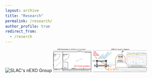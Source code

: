 ```yaml
---
layout: archive
title: "Research"
permalink: /research/
author_profile: true
redirect_from:
  - /reserch
---
```


<img src="/images/IMG_3566.png" alt="SLAC's nEXO Group" width="300">
<img src="/images/CRM_diagram_complete.pdf" alt="Cleanroom Environmental Monitoring System" width="300">
